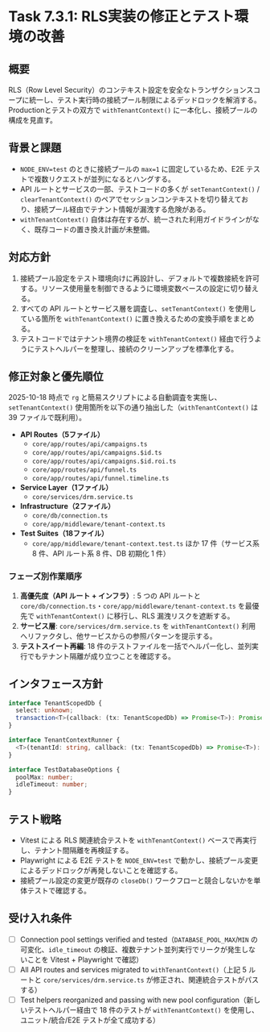 # Task 7.3.1: RLS実装の修正とテスト環境の改善

## 概要

RLS（Row Level Security）のコンテキスト設定を安全なトランザクションスコープに統一し、テスト実行時の接続プール制限によるデッドロックを解消する。Productionとテストの双方で `withTenantContext()` に一本化し、接続プールの構成を見直す。

## 背景と課題

- `NODE_ENV=test` のときに接続プールの `max=1` に固定しているため、E2E テストで複数リクエストが並列になるとハングする。
- API ルートとサービスの一部、テストコードの多くが `setTenantContext()` / `clearTenantContext()` のペアでセッションコンテキストを切り替えており、接続プール経由でテナント情報が漏洩する危険がある。
- `withTenantContext()` 自体は存在するが、統一された利用ガイドラインがなく、既存コードの置き換え計画が未整備。

## 対応方針

1. 接続プール設定をテスト環境向けに再設計し、デフォルトで複数接続を許可する。リソース使用量を制御できるように環境変数ベースの設定に切り替える。
2. すべての API ルートとサービス層を調査し、`setTenantContext()` を使用している箇所を `withTenantContext()` に置き換えるための変換手順をまとめる。
3. テストコードではテナント境界の検証を `withTenantContext()` 経由で行うようにテストヘルパーを整理し、接続のクリーンアップを標準化する。

## 修正対象と優先順位

2025-10-18 時点で `rg` と簡易スクリプトによる自動調査を実施し、`setTenantContext()` 使用箇所を以下の通り抽出した（`withTenantContext()` は 39 ファイルで既利用）。

- **API Routes（5ファイル）**  
  - `core/app/routes/api/campaigns.ts`  
  - `core/app/routes/api/campaigns.$id.ts`  
  - `core/app/routes/api/campaigns.$id.roi.ts`  
  - `core/app/routes/api/funnel.ts`  
  - `core/app/routes/api/funnel.timeline.ts`
- **Service Layer（1ファイル）**  
  - `core/services/drm.service.ts`
- **Infrastructure（2ファイル）**  
  - `core/db/connection.ts`  
  - `core/app/middleware/tenant-context.ts`
- **Test Suites（18ファイル）**  
  - `core/app/middleware/tenant-context.test.ts` ほか 17 件（サービス系 8 件、API ルート系 8 件、DB 初期化 1 件）

### フェーズ別作業順序

1. **高優先度（API ルート + インフラ）**: 5 つの API ルートと `core/db/connection.ts`・`core/app/middleware/tenant-context.ts` を最優先で `withTenantContext()` に移行し、RLS 漏洩リスクを遮断する。
2. **サービス層**: `core/services/drm.service.ts` を `withTenantContext()` 利用へリファクタし、他サービスからの参照パターンを提示する。
3. **テストスイート再編**: 18 件のテストファイルを一括でヘルパー化し、並列実行でもテナント隔離が成り立つことを確認する。

## インタフェース方針

```typescript
interface TenantScopedDb {
  select: unknown;
  transaction<T>(callback: (tx: TenantScopedDb) => Promise<T>): Promise<T>;
}

interface TenantContextRunner {
  <T>(tenantId: string, callback: (tx: TenantScopedDb) => Promise<T>): Promise<T>;
}

interface TestDatabaseOptions {
  poolMax: number;
  idleTimeout: number;
}
```

## テスト戦略

- Vitest による RLS 関連統合テストを `withTenantContext()` ベースで再実行し、テナント間隔離を再検証する。
- Playwright による E2E テストを `NODE_ENV=test` で動かし、接続プール変更によるデッドロックが再発しないことを確認する。
- 接続プール設定の変更が既存の `closeDb()` ワークフローと競合しないかを単体テストで確認する。

## 受け入れ条件

- [ ] Connection pool settings verified and tested（`DATABASE_POOL_MAX`/`MIN` の可変化、`idle_timeout` の検証、複数テナント並列実行でリークが発生しないことを Vitest + Playwright で確認）
- [ ] All API routes and services migrated to `withTenantContext()`（上記 5 ルートと `core/services/drm.service.ts` が修正され、関連統合テストがパスする）
- [ ] Test helpers reorganized and passing with new pool configuration（新しいテストヘルパー経由で 18 件のテストが `withTenantContext()` を使用し、ユニット/統合/E2E テストが全て成功する）
